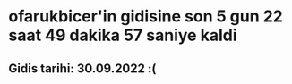 # ofarukbicer'in gidisine son 5 gun 22 saat 49 dakika 57 saniye kaldi

## Gidis tarihi: 30.09.2022 :(
